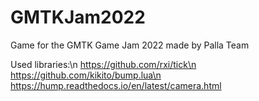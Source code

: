 # GMTKJam2022
Game for the GMTK Game Jam 2022 made by Palla Team

Used libraries:\n
https://github.com/rxi/tick\n
https://github.com/kikito/bump.lua\n
https://hump.readthedocs.io/en/latest/camera.html
